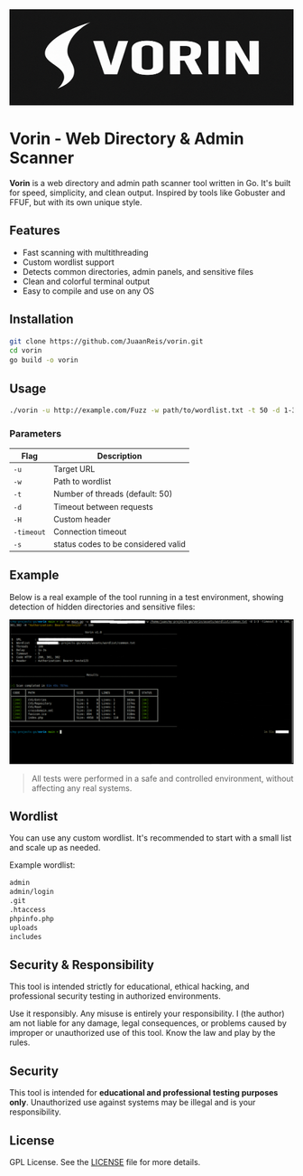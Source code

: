 <img src="assets/banner/banner.png" alt="Banner" width="100%" height="170px">


# Vorin - Web Directory & Admin Scanner

**Vorin** is a web directory and admin path scanner tool written in Go. It's built for speed, simplicity, and clean output. Inspired by tools like Gobuster and FFUF, but with its own unique style.

## Features

- Fast scanning with multithreading
- Custom wordlist support
- Detects common directories, admin panels, and sensitive files
- Clean and colorful terminal output
- Easy to compile and use on any OS

## Installation

```bash
git clone https://github.com/JuaanReis/vorin.git
cd vorin
go build -o vorin
```

## Usage

```bash
./vorin -u http://example.com/Fuzz -w path/to/wordlist.txt -t 50 -d 1-3 -H "X-Debug: true" -H "Authorization: Bearer teste123" -timeout 5 -s 200,301,302
```

### Parameters

| Flag     | Description                               |
|----------|-------------------------------------------|
| `-u`     | Target URL                                |
| `-w`     | Path to wordlist                          |
| `-t`     | Number of threads (default: 50)           |
| `-d`     | Timeout between requests                  |
| `-H`     | Custom header                             |
| `-timeout`| Connection timeout                       |
| `-s`      | status codes to be considered valid      |

## Example

Below is a real example of the tool running in a test environment, showing detection of hidden directories and sensitive files:

![Scan Example](assets/screenshots/showing2.png)

> All tests were performed in a safe and controlled environment, without affecting any real systems.

## Wordlist

You can use any custom wordlist. It's recommended to start with a small list and scale up as needed.

Example wordlist:

```
admin
admin/login
.git
.htaccess
phpinfo.php
uploads
includes
```

## Security & Responsibility

This tool is intended strictly for educational, ethical hacking, and professional security testing in authorized environments.

Use it responsibly.
  Any misuse is entirely your responsibility.
I (the author) am not liable for any damage, legal consequences, or problems caused by improper or unauthorized use of this tool. Know the law and play by the rules.
## Security

This tool is intended for **educational and professional testing purposes only**. Unauthorized use against systems may be illegal and is your responsibility.

## License

GPL License. See the [LICENSE](LICENSE) file for more details.

